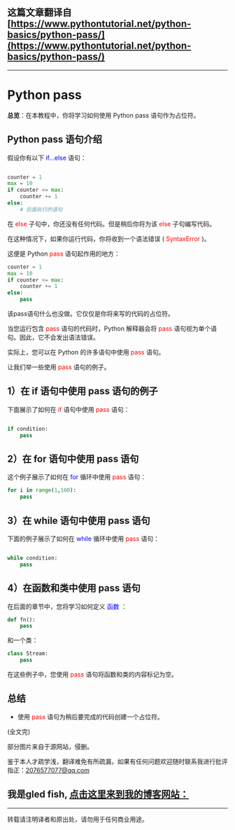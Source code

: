 **这篇文章翻译自**[https://www.pythontutorial.net/python-basics/python-pass/](https://www.pythontutorial.net/python-basics/python-pass/)
---
---

# Python pass

**总览**：在本教程中，你将学习如何使用 Python <font> pass </font>语句作为占位符。

## Python pass 语句介绍

假设你有以下 <font color=blue> if...else </font>语句：

```python

counter = 1
max = 10
if counter <= max:
    counter += 1
else:
    # 后面执行的语句
```

在 <font color=red> else </font>子句中，你还没有任何代码。但是稍后你将为该<font  color=red> else </font>子句编写代码。

在这种情况下，如果你运行代码，你将收到一个语法错误 ( <font color=red> SyntaxError </font>)。

这便是 Python<font color=red> pass </font>语句起作用的地方：

```python
counter = 1
max = 10
if counter <= max:
    counter += 1
else:
    pass
```

该pass语句什么也没做。它仅仅是你将来写的代码的占位符。

当您运行包含<font color=red> pass </font>语句的代码时，Python 解释器会将<font color=red> pass </font>语句视为单个语句。因此，它不会发出语法错误。

实际上，您可以在 Python 的许多语句中使用<font color=red> pass </font>语句。

让我们举一些使用<font color=red> pass </font>语句的例子。

## 1）在 if 语句中使用 pass 语句的例子

下面展示了如何在<font color=red> if </font>语句中使用<font color=red> pass </font>语句：
```python

if condition:
    pass

```

## 2）在 for 语句中使用 pass 语句

这个例子展示了如何在<font color=blue> for </font>循环中使用<font color=red> pass </font>语句：
```python
for i in range(1,100):
    pass

```

## 3）在 while 语句中使用 pass 语句

下面的例子展示了如何在<font color=blue> while </font>循环中使用<font color=red> pass </font>语句：
```python

while condition:
    pass
```

## 4）在函数和类中使用 pass 语句
在后面的章节中，您将学习如何定义<font color=blue> 函数 </font>：

```python
def fn():
    pass

```

和一个类：
```python
class Stream:
    pass

```

在这些例子中，您使用<font color=red> pass </font>语句将函数和类的内容标记为空。

## 总结

* 使用<font color=red> pass </font>语句为稍后要完成的代码创建一个占位符。

(全文完)

部分图片来自于源网站，侵删。

鉴于本人才疏学浅，翻译难免有所疏漏，如果有任何问题欢迎随时联系我进行批评指正：2076577077@qq.com  

我是gled fish, [点击这里来到我的博客网站：](https://gledfish.netlify.app/)
---
---
转载请注明译者和原出处，请勿用于任何商业用途。
